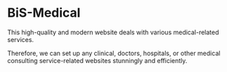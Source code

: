 # BiS-Medical

This high-quality and modern website deals with various medical-related services. 

Therefore, we can set up any clinical, doctors, hospitals, or other medical consulting service-related websites stunningly and efficiently.
